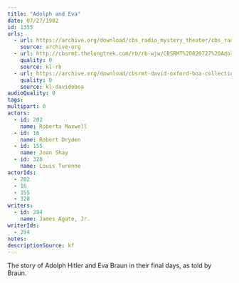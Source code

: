 ```yaml
---
title: "Adolph and Eva"
date: 07/27/1982
id: 1355
urls: 
  - url: https://archive.org/download/cbs_radio_mystery_theater/cbs_radio_mystery_theater-1351-1399.zip/cbs_radio_mystery_theater-1351-1399%2Fcbsrmt_1355_adolf_and_eva.mp3
    source: archive-org
  - url: http://cbsrmt.thelongtrek.com/rb/rb-wjw/CBSRMT%20820727%20Adolph%20and%20Eva_wjw.mp3
    quality: 0
    source: kl-rb
  - url: https://archive.org/download/cbsrmt-david-oxford-boa-collection/CBSRMT-820727-1355-Adolph-and-Eva-(128-48)_WBBM-JE-{BoA}.mp3
    quality: 0
    source: kl-davidoboa
audioQuality: 0
tags: 
multipart: 0
actors:  
  - id: 202
    name: Roberta Maxwell  
  - id: 16
    name: Robert Dryden  
  - id: 155
    name: Joan Shay  
  - id: 328
    name: Louis Turenne
actorIds:  
  - 202  
  - 16  
  - 155  
  - 328
writers:  
  - id: 294
    name: James Agate, Jr.
writerIds:  
  - 294
notes: 
descriptionSource: kf
---
```

The story of Adolph Hitler and Eva Braun in their final days, as told by Braun.